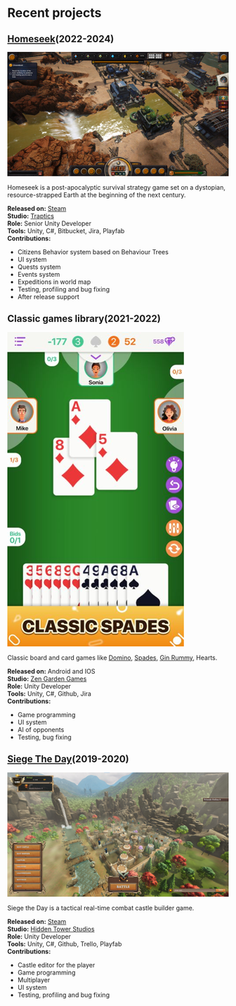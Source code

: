 # Recent projects


## [Homeseek](https://store.steampowered.com/app/2093000/Homeseek/)(2022-2024)

![Homeseek Image](/assets/images/homeseek.jpg)

Homeseek is a post-apocalyptic survival strategy game set on a dystopian, resource-strapped Earth at the beginning of the next century.

**Released on:** [Steam](https://store.steampowered.com/app/2093000/Homeseek/)
<br>**Studio:** [Traptics](https://www.traptics.com/)
<br>**Role:** Senior Unity Developer
<br>**Tools:** Unity, C#, Bitbucket, Jira, Playfab
<br>**Contributions:**
- Citizens Behavior system based on Behaviour Trees
- UI system
- Quests system
- Events system
- Expeditions in world map
- Testing, profiling and bug fixing
- After release support

## Classic games library(2021-2022)

![Spades Image](/assets/images/spades.jpg)

Classic board and card games like [Domino](https://play.google.com/store/apps/details?id=com.zengardenapps.dominoes), [Spades](https://play.google.com/store/apps/details?id=com.zengardenapps.spades), [Gin Rummy](https://play.google.com/store/apps/details?id=com.zengardenapps.ginrummy), Hearts.

**Released on:** Android and IOS
<br>**Studio:** [Zen Garden Games](https://play.google.com/store/apps/developer?id=Zen+Garden+Apps&hl=en)
<br>**Role:** Unity Developer
<br>**Tools:** Unity, C#, Github, Jira
<br>**Contributions:**
- Game programming
- UI system
- AI of opponents
- Testing, bug fixing

## [Siege The Day](https://store.steampowered.com/app/1412070/Siege_the_Day/)(2019-2020)

![SiegeTheDay Image](/assets/images/siegetheday.jpg)

Siege the Day is a tactical real-time combat castle builder game.

**Released on:** [Steam](https://store.steampowered.com/app/1412070/Siege_the_Day/)
<br>**Studio:** [Hidden Tower Studios](https://hiddentowerstudios.com/)
<br>**Role:** Unity Developer
<br>**Tools:** Unity, C#, Github, Trello, Playfab
<br>**Contributions:**
- Castle editor for the player
- Game programming
- Multiplayer
- UI system
- Testing, profiling and bug fixing
